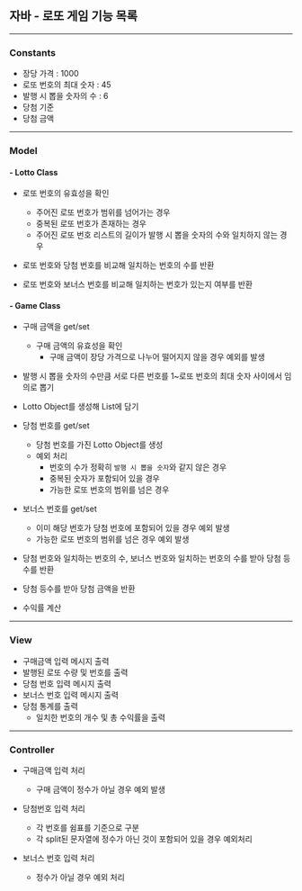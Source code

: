 ## 자바 - 로또 게임 기능 목록
- - -

### Constants
+ 장당 가격 : 1000
+ 로또 번호의 최대 숫자 : 45
+ 발행 시 뽑을 숫자의 수 : 6
+ 당첨 기준
+ 당첨 금액

- - -
### Model

#### - Lotto Class
+ 로또 번호의 유효성을 확인
  + 주어진 로또 번호가 범위를 넘어가는 경우
  + 중복된 로또 번호가 존재하는 경우
  + 주어진 로또 번호 리스트의 길이가 발행 시 뽑을 숫자의 수와 일치하지 않는 경우 

+ 로또 번호와 당첨 번호를 비교해 일치하는 번호의 수를 반환
+ 로또 번호와 보너스 번호를 비교해 일치하는 번호가 있는지 여부를 반환


#### - Game Class
+ 구매 금액을 get/set
  + 구매 금액의 유효성을 확인
    + 구매 금액이 장당 가격으로 나누어 떨어지지 않을 경우 예외를 발생

+ 발행 시 뽑을 숫자의 수만큼 서로 다른 번호를 1~로또 번호의 최대 숫자 사이에서 임의로 뽑기
+ Lotto Object를 생성해 List에 담기

+ 당첨 번호를 get/set
  + 당첨 번호를 가진 Lotto Object를 생성
  + 예외 처리
    + 번호의 수가 정확히 `발행 시 뽑을 숫자`와 같지 않은 경우
    + 중복된 숫자가 포함되어 있을 경우
    + 가능한 로또 번호의 범위를 넘은 경우

+ 보너스 번호를 get/set
  + 이미 해당 번호가 당첨 번호에 포함되어 있을 경우 예외 발생
  + 가능한 로또 번호의 범위를 넘은 경우 예외 발생

+ 당첨 번호와 일치하는 번호의 수, 보너스 번호와 일치하는 번호의 수를 받아 당첨 등수를 반환
+ 당첨 등수를 받아 당첨 금액을 반환

+ 수익률 계산

- - -
### View
+ 구매금액 입력 메시지 출력
+ 발행된 로또 수량 및 번호를 출력
+ 당첨 번호 입력 메시지 출력
+ 보너스 번호 입력 메시지 출력
+ 당첨 통계를 출력
  + 일치한 번호의 개수 및 총 수익률을 출력

- - -
### Controller
+ 구매금액 입력 처리
  + 구매 금액이 정수가 아닐 경우 예외 발생

+ 당첨번호 입력 처리
  + 각 번호를 쉼표를 기준으로 구분
  + 각 split된 문자열에 정수가 아닌 것이 포함되어 있을 경우 예외처리

+ 보너스 번호 입력 처리 
  + 정수가 아닐 경우 예외 처리


